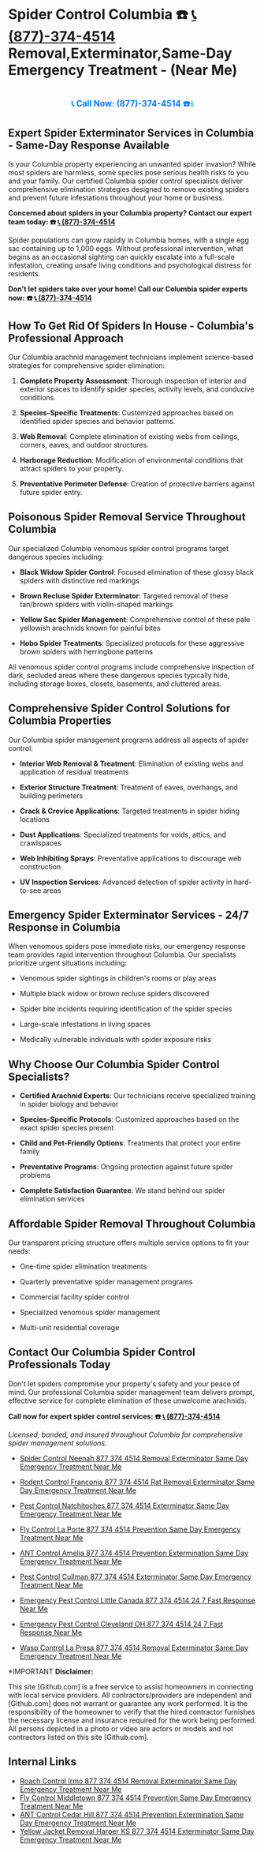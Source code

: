 # Spider Control Columbia ☎️ [📞 (877)-374-4514](https://pest-control-4514.netlify.app) Removal,Exterminator,Same-Day Emergency Treatment - (Near Me)
# 

<p align="center" style="font-size: 1.2em; font-weight: bold; margin: 20px 0;">
  <a href="https://pest-control-4514.netlify.app" target="_blank" style="color: #007BFF; text-decoration: none;">📞 Call Now: (877)-374-4514 ☎️💧</a>
</p>

## Expert Spider Exterminator Services in Columbia - Same-Day Response Available

Is your Columbia property experiencing an unwanted spider invasion? While most spiders are harmless, some species pose serious health risks to you and your family. Our certified Columbia spider control specialists deliver comprehensive elimination strategies designed to remove existing spiders and prevent future infestations throughout your home or business.

**Concerned about spiders in your Columbia property? Contact our expert team today: ☎️ [📞 (877)-374-4514](https://pest-control-4514.netlify.app)**

Spider populations can grow rapidly in Columbia homes, with a single egg sac containing up to 1,000 eggs. Without professional intervention, what begins as an occasional sighting can quickly escalate into a full-scale infestation, creating unsafe living conditions and psychological distress for residents.

**Don't let spiders take over your home! Call our Columbia spider experts now: ☎️ [📞 (877)-374-4514](https://pest-control-4514.netlify.app)**

## How To Get Rid Of Spiders In House - Columbia's Professional Approach

Our Columbia arachnid management technicians implement science-based strategies for comprehensive spider elimination:

1. **Complete Property Assessment**: Thorough inspection of interior and exterior spaces to identify spider species, activity levels, and conducive conditions.

2. **Species-Specific Treatments**: Customized approaches based on identified spider species and behavior patterns.

3. **Web Removal**: Complete elimination of existing webs from ceilings, corners, eaves, and outdoor structures.

4. **Harborage Reduction**: Modification of environmental conditions that attract spiders to your property.

5. **Preventative Perimeter Defense**: Creation of protective barriers against future spider entry.

## Poisonous Spider Removal Service Throughout Columbia

Our specialized Columbia venomous spider control programs target dangerous species including:

- **Black Widow Spider Control**: Focused elimination of these glossy black spiders with distinctive red markings

- **Brown Recluse Spider Exterminator**: Targeted removal of these tan/brown spiders with violin-shaped markings

- **Yellow Sac Spider Management**: Comprehensive control of these pale yellowish arachnids known for painful bites

- **Hobo Spider Treatments**: Specialized protocols for these aggressive brown spiders with herringbone patterns

All venomous spider control programs include comprehensive inspection of dark, secluded areas where these dangerous species typically hide, including storage boxes, closets, basements, and cluttered areas.

## Comprehensive Spider Control Solutions for Columbia Properties

Our Columbia spider management programs address all aspects of spider control:

- **Interior Web Removal & Treatment**: Elimination of existing webs and application of residual treatments

- **Exterior Structure Treatment**: Treatment of eaves, overhangs, and building perimeters

- **Crack & Crevice Applications**: Targeted treatments in spider hiding locations

- **Dust Applications**: Specialized treatments for voids, attics, and crawlspaces

- **Web Inhibiting Sprays**: Preventative applications to discourage web construction

- **UV Inspection Services**: Advanced detection of spider activity in hard-to-see areas

## Emergency Spider Exterminator Services - 24/7 Response in Columbia

When venomous spiders pose immediate risks, our emergency response team provides rapid intervention throughout Columbia. Our specialists prioritize urgent situations including:

- Venomous spider sightings in children's rooms or play areas

- Multiple black widow or brown recluse spiders discovered

- Spider bite incidents requiring identification of the spider species

- Large-scale infestations in living spaces

- Medically vulnerable individuals with spider exposure risks

## Why Choose Our Columbia Spider Control Specialists?

- **Certified Arachnid Experts**: Our technicians receive specialized training in spider biology and behavior

- **Species-Specific Protocols**: Customized approaches based on the exact spider species present

- **Child and Pet-Friendly Options**: Treatments that protect your entire family

- **Preventative Programs**: Ongoing protection against future spider problems

- **Complete Satisfaction Guarantee**: We stand behind our spider elimination services

## Affordable Spider Removal Throughout Columbia

Our transparent pricing structure offers multiple service options to fit your needs:

- One-time spider elimination treatments

- Quarterly preventative spider management programs

- Commercial facility spider control

- Specialized venomous spider management

- Multi-unit residential coverage

## Contact Our Columbia Spider Control Professionals Today

Don't let spiders compromise your property's safety and your peace of mind. Our professional Columbia spider management team delivers prompt, effective service for complete elimination of these unwelcome arachnids.

**Call now for expert spider control services: ☎️ [📞 (877)-374-4514](https://pest-control-4514.netlify.app)**

*Licensed, bonded, and insured throughout Columbia for comprehensive spider management solutions.*


- [Spider Control Neenah 877 374 4514 Removal Exterminator Same Day Emergency Treatment Near Me](https://github.com/allyoucaneatsushiin/pest-control/blob/main/Spider-Control-Neenah-877-374-4514-Removal-Exterminator-Same-Day-Emergency-Treatment-Near-Me.md)
- [Rodent Control Franconia 877 374 4514 Rat Removal Exterminator Same Day Emergency Treatment Near Me](https://github.com/allyoucaneatsushiin/pest-control/blob/main/Rodent-Control-Franconia-877-374-4514-Rat-Removal-Exterminator-Same-Day-Emergency-Treatment-Near-Me.md)
- [Pest Control Natchitoches 877 374 4514 Exterminator Same Day Emergency Treatment Near Me](https://github.com/allyoucaneatsushiin/pest-control/blob/main/Pest-Control-Natchitoches-877-374-4514-Exterminator-Same-Day-Emergency-Treatment-Near-Me.md)


- [Fly Control La Porte 877 374 4514 Prevention Same Day Emergency Treatment Near Me](https://github.com/allyoucaneatsushiin/pest-control/blob/main/Fly-Control-La-Porte-877-374-4514-Prevention-Same-Day-Emergency-Treatment-Near-Me.md)
- [ANT Control Amelia 877 374 4514 Prevention Extermination Same Day Emergency Treatment Near Me](https://github.com/allyoucaneatsushiin/pest-control/blob/main/ANT-Control-Amelia-877-374-4514-Prevention-Extermination-Same-Day-Emergency-Treatment-Near-Me.md)
- [Pest Control Cullman 877 374 4514 Exterminator Same Day Emergency Treatment Near Me](https://github.com/allyoucaneatsushiin/pest-control/blob/main/Pest-Control-Cullman-877-374-4514-Exterminator-Same-Day-Emergency-Treatment-Near-Me.md)


- [Emergency Pest Control Little Canada 877 374 4514 24 7 Fast Response Near Me](https://github.com/allyoucaneatsushiin/pest-control/blob/main/Emergency-Pest-Control-Little-Canada-877-374-4514-24-7-Fast-Response-Near-Me.md)
- [Emergency Pest Control Cleveland OH 877 374 4514 24 7 Fast Response Near Me](https://github.com/allyoucaneatsushiin/pest-control/blob/main/Emergency-Pest-Control-Cleveland-OH-877-374-4514-24-7-Fast-Response-Near-Me.md)
- [Wasp Control La Presa 877 374 4514 Removal Exterminator Same Day Emergency Treatment Near Me](https://github.com/allyoucaneatsushiin/pest-control/blob/main/Wasp-Control-La-Presa-877-374-4514-Removal-Exterminator-Same-Day-Emergency-Treatment-Near-Me.md)


*IMPORTANT **Disclaimer:**  

This site [Github.com] is a free service to assist homeowners in connecting with local service providers. All contractors/providers are independent and [Github.com] does not warrant or guarantee any work performed. It is the responsibility of the homeowner to verify that the hired contractor furnishes the necessary license and insurance required for the work being performed. All persons depicted in a photo or video are actors or models and not contractors listed on this site [Github.com].


## Internal Links
- [Roach Control Irmo 877 374 4514 Removal Exterminator Same Day Emergency Treatment Near Me](https://github.com/allyoucaneatsushiin/pest-control/blob/main/Roach-Control-Irmo-877-374-4514-Removal-Exterminator-Same-Day-Emergency-Treatment-Near-Me.md)
- [Fly Control Middletown 877 374 4514 Prevention Same Day Emergency Treatment Near Me](https://github.com/allyoucaneatsushiin/pest-control/blob/main/Fly-Control-Middletown-877-374-4514-Prevention-Same-Day-Emergency-Treatment-Near-Me.md)
- [ANT Control Cedar Hill 877 374 4514 Prevention Extermination Same Day Emergency Treatment Near Me](https://github.com/allyoucaneatsushiin/pest-control/blob/main/ANT-Control-Cedar-Hill-877-374-4514-Prevention-Extermination-Same-Day-Emergency-Treatment-Near-Me.md)
- [Yellow Jacket Removal Harper KS 877 374 4514 Exterminator Same Day Emergency Treatment Near Me](https://github.com/allyoucaneatsushiin/pest-control/blob/main/Yellow-Jacket-Removal-Harper-KS-877-374-4514-Exterminator-Same-Day-Emergency-Treatment-Near-Me.md)
